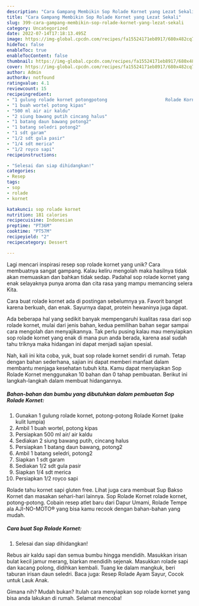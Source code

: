 ```yaml
---
description: "Cara Gampang Membikin Sop Rolade Kornet yang Lezat Sekali"
title: "Cara Gampang Membikin Sop Rolade Kornet yang Lezat Sekali"
slug: 399-cara-gampang-membikin-sop-rolade-kornet-yang-lezat-sekali
category: Uncategorized
date: 2022-07-14T17:18:13.495Z
image: https://img-global.cpcdn.com/recipes/fa15524171eb8917/680x482cq70/sop-rolade-kornet-foto-resep-utama.jpg
hideToc: false
enableToc: true
enableTocContent: false
thumbnail: https://img-global.cpcdn.com/recipes/fa15524171eb8917/680x482cq70/sop-rolade-kornet-foto-resep-utama.jpg
cover: https://img-global.cpcdn.com/recipes/fa15524171eb8917/680x482cq70/sop-rolade-kornet-foto-resep-utama.jpg
author: Admin
authorAv: notfound
ratingvalue: 4.1
reviewcount: 15
recipeingredient:
- "1 gulung rolade kornet potongpotong                      Rolade Kornet pake kulit lumpia"
- "1 buah wortel potong kipas"
- "500 ml air air kaldu"
- "2 siung bawang putih cincang halus"
- "1 batang daun bawang potong2"
- "1 batang seledri potong2"
- "1 sdt garam"
- "1/2 sdt gula pasir"
- "1/4 sdt merica"
- "1/2 royco sapi"
recipeinstructions:

- "Selesai dan siap dihidangkan!"
categories:
- Resep
tags:
- sop
- rolade
- kornet

katakunci: sop rolade kornet 
nutrition: 181 calories
recipecuisine: Indonesian
preptime: "PT36M"
cooktime: "PT57M"
recipeyield: "2"
recipecategory: Dessert

---
```





Lagi mencari inspirasi resep sop rolade kornet yang unik? Cara membuatnya sangat gampang. Kalau keliru mengolah maka hasilnya tidak akan memuaskan dan bahkan tidak sedap. Padahal sop rolade kornet yang enak selayaknya punya aroma dan cita rasa yang mampu memancing selera Kita.





Cara buat rolade kornet ada di postingan sebelumnya ya. Favorit banget karena berkuah, dan enak. Sayurnya dapat, protein hewaninya juga dapat.

Ada beberapa hal yang sedikit banyak mempengaruhi kualitas rasa dari sop rolade kornet, mulai dari jenis bahan, kedua pemilihan bahan segar sampai cara mengolah dan menyajikannya. Tak perlu pusing kalau mau menyiapkan sop rolade kornet yang enak di mana pun anda berada, karena asal sudah tahu triknya maka hidangan ini dapat menjadi sajian spesial.






Nah, kali ini kita coba, yuk, buat sop rolade kornet sendiri di rumah. Tetap dengan bahan sederhana, sajian ini dapat memberi manfaat dalam membantu menjaga kesehatan tubuh kita. Kamu dapat menyiapkan Sop Rolade Kornet menggunakan 10 bahan dan 0 tahap pembuatan. Berikut ini langkah-langkah dalam membuat hidangannya.

<!--inarticleads1-->

##### Bahan-bahan dan bumbu yang dibutuhkan dalam pembuatan Sop Rolade Kornet:

1. Gunakan 1 gulung rolade kornet, potong-potong                      Rolade Kornet (pake kulit lumpia)
1. Ambil 1 buah wortel, potong kipas
1. Persiapkan 500 ml air/ air kaldu
1. Sediakan 2 siung bawang putih, cincang halus
1. Persiapkan 1 batang daun bawang, potong2
1. Ambil 1 batang seledri, potong2
1. Siapkan 1 sdt garam
1. Sediakan 1/2 sdt gula pasir
1. Siapkan 1/4 sdt merica
1. Persiapkan 1/2 royco sapi


Rolade tahu kornet sapi gluten free. Lihat juga cara membuat Sup Bakso Kornet dan masakan sehari-hari lainnya. Sop Rolade Kornet rolade kornet, potong-potong. Cobain resep atlet baru dari Dapur Umami, Rolade Tempe ala AJI-NO-MOTO® yang bisa kamu recook dengan bahan-bahan yang mudah. 

<!--inarticleads2-->

##### Cara buat Sop Rolade Kornet:


1. Selesai dan siap dihidangkan!

Rebus air kaldu sapi dan semua bumbu hingga mendidih. Masukkan irisan bulat kecil jamur merang, biarkan mendidih sejenak. Masukkan rolade sapi dan kacang polong, didihkan kembali. Tuang ke dalam mangkuk, beri taburan irisan daun seledri. Baca juga: Resep Rolade Ayam Sayur, Cocok untuk Lauk Anak. 

Gimana nih? Mudah bukan? Itulah cara menyiapkan sop rolade kornet yang bisa anda lakukan di rumah. Selamat mencoba!
